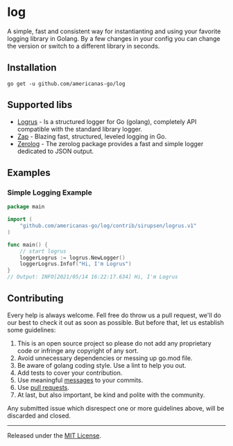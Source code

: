 
log
=======

A simple, fast and consistent way for instantianting and using your favorite logging library in Golang. By a few changes in your config you can change the version or switch to a different library in seconds.

Installation
------------

	go get -u github.com/americanas-go/log


Supported libs
--------
* [Logrus](https://github.com/sirupsen/logrus) - Is a structured logger for Go (golang), completely API compatible with the standard library logger.
* [Zap](https://github.com/uber-go/zap) - Blazing fast, structured, leveled logging in Go.
* [Zerolog](https://github.com/rs/zerolog) - The zerolog package provides a fast and simple logger dedicated to JSON output.

Examples
--------
### Simple Logging Example

```go
package main

import (
	"github.com/americanas-go/log/contrib/sirupsen/logrus.v1"
)

func main() {
	// start logrus
	loggerLogrus := logrus.NewLogger()
	loggerLogrus.Infof("Hi, I'm Logrus")
}
// Output: INFO[2021/05/14 16:22:17.634] Hi, I'm Logrus
```

Contributing
--------
Every help is always welcome. Fell free do throw us a pull request, we'll do our best to check it out as soon as possible. But before that, let us establish some guidelines:

1. This is an open source project so please do not add any proprietary code or infringe any copyright of any sort.
2. Avoid unnecessary dependencies or messing up go.mod file.
3. Be aware of golang coding style. Use a lint to help you out.
4.  Add tests to cover your contribution.
5. Use meaningful [messages](https://medium.com/@menuka/writing-meaningful-git-commit-messages-a62756b65c81) to your commits.
6. Use [pull requests](https://help.github.com/en/github/collaborating-with-issues-and-pull-requests/about-pull-requests).
7. At last, but also important, be kind and polite with the community.

Any submitted issue which disrespect one or more guidelines above, will be discarded and closed.


<hr>

Released under the [MIT License](LICENSE.txt).